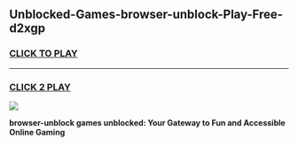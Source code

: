 
## Unblocked-Games-browser-unblock-Play-Free-d2xgp
<h3>
<a href="https://premium76.site?title=browser-unblock&ref=18A1">CLICK TO PLAY</a></h3>
<hr>

<h3>
<a href="https://premium76.site?title=browser-unblock&ref=18A1">CLICK 2 PLAY</a>
  
</h3>

<a href="https://premium76.site?title=browser-unblock&ref=18A1"><img src="https://clearcache.store/games.png"></a>


**browser-unblock games unblocked: Your Gateway to Fun and Accessible Online Gaming**
